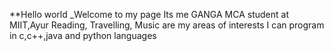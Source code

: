 **Hello world
_Welcome to my page
Its me GANGA
MCA student at MIIT,Ayur
Reading, Travelling, Music are my areas of interests
I can program in c,c++,java and python languages
